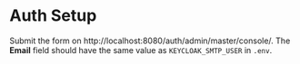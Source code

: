 # Auth Setup

Submit the form on http://localhost:8080/auth/admin/master/console/. The **Email** field should have the same value as `KEYCLOAK_SMTP_USER` in `.env`.